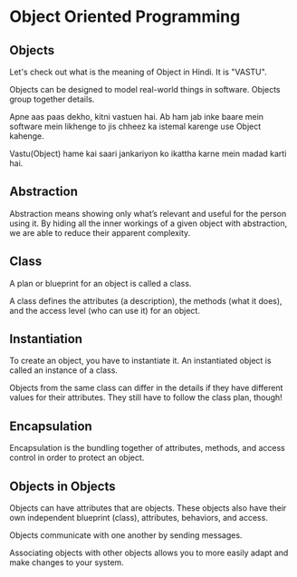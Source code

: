 # Object Oriented Programming

## Objects

Let's check out what is the meaning of Object in Hindi.
It is "VASTU".

Objects can be designed to model real-world things in software.
Objects group together details.

Apne aas paas dekho, kitni vastuen hai. Ab ham jab inke baare mein software mein likhenge to jis chheez ka istemal karenge use Object kahenge.

Vastu(Object) hame kai saari jankariyon ko ikattha karne mein madad karti hai.

## Abstraction

Abstraction means showing only what’s relevant and useful for the person using it.
By hiding all the inner workings of a given object with abstraction, we are able to reduce their apparent complexity.

## Class

A plan or blueprint for an object is called a class.

A class defines the attributes (a description), the methods (what it does), and the access level (who can use it) for an object.

## Instantiation

To create an object, you have to instantiate it. An instantiated object is called an instance of a class.

Objects from the same class can differ in the details if they have different values for their attributes. They still have to follow the class plan, though!

## Encapsulation

Encapsulation is the bundling together of attributes, methods, and access control in order to protect an object.

## Objects in Objects

Objects can have attributes that are objects. These objects also have their own independent blueprint (class), attributes, behaviors, and access.

Objects communicate with one another by sending messages.

Associating objects with other objects allows you to more easily adapt and make changes to your system.
